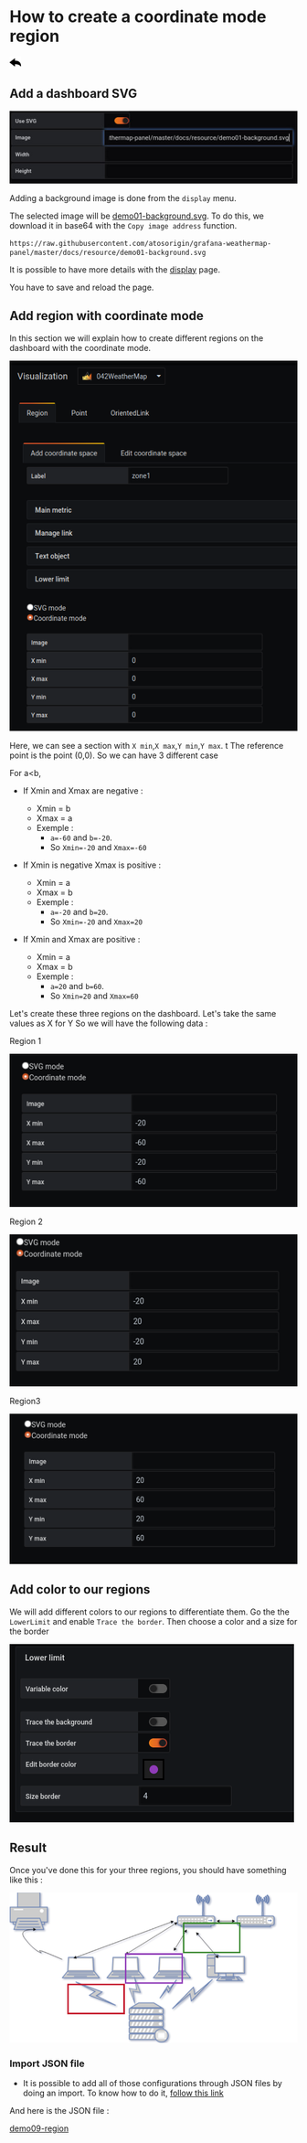 # How to create a coordinate mode region
[![](../../screenshots/other/Go-back.png)](README.md)

## Add a dashboard SVG

 
![step 01](../../screenshots/demo/tutorial01/step01.jpg)


Adding a background image is done from the `display` menu.

The selected image will be [demo01-background.svg](../../resource/demo01-background.svg). To do this, we download it in base64 with the `Copy image address` function.


```
https://raw.githubusercontent.com/atosorigin/grafana-weathermap-panel/master/docs/resource/demo01-background.svg

```

It is possible to have more details with the [display](../editor/display.md) page.

You have to save and reload the page.

## Add region with coordinate mode

In this section we will explain how to create different regions on the dashboard with the coordinate mode.

![AddCoordiante](../../screenshots/demo/tutorial09/RegionCoordinateMode.png)

Here, we can see a section with `X min`,`X max`,`Y min`,`Y max`.
t
The reference point is the point (0,0). So we can have 3 different case 

For a<b, 
- If Xmin and Xmax are negative :
    - Xmin = b
    - Xmax = a
    - Exemple : 
        - `a=-60` and `b=-20`. 
        - So `Xmin=-20` and `Xmax=-60`

- If Xmin is negative Xmax is positive :
    - Xmin = a
    - Xmax = b
    - Exemple : 
        - `a=-20` and `b=20`. 
        - So `Xmin=-20` and `Xmax=20`

- If Xmin and Xmax are positive :
    - Xmin = a
    - Xmax = b
    - Exemple : 
        - `a=20` and `b=60`. 
        - So `Xmin=20` and `Xmax=60`

Let's create these three regions on the dashboard. 
Let's take the same values as X for Y
So we will have the following data :

Region 1

![zone1](../../screenshots/demo/tutorial09/zone1.png)

Region 2

![zone2](../../screenshots/demo/tutorial09/zone2.png)

Region3

![zone3](../../screenshots/demo/tutorial09/zone3.png)

## Add color to our regions

We will add different colors to our regions to differentiate them. Go the the `LowerLimit` and enable `Trace the border`. Then choose a color and a size for the border

![lowerLimit](../../screenshots/demo/tutorial09/lowerLimit.png)

## Result

Once you've done this for your three regions, you should have something like this :

![result](../../screenshots/demo/tutorial09/result.png)

### Import JSON file

- It is possible to add all of those configurations through JSON files by doing an import. To know how to do it, [follow this link](../editor/import.md)

And here is the JSON file :

[demo09-region](../../resource/demo09-region.json) 
